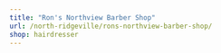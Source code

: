 ```yaml
---
title: "Ron's Northview Barber Shop"
url: /north-ridgeville/rons-northview-barber-shop/
shop: hairdresser
---
```


